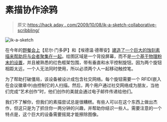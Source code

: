 # 素描协作涂鸦

> 原文:[https://hack aday . com/2009/10/08/ik-a-sketch-collaborative-scribbling/](https://hackaday.com/2009/10/08/ik-a-sketch-collaborative-scribbling/)

![ik-a-sketch](../Images/52089554cb7c4a0c302e2f2b48c5f9f9.png "ik-a-sketch")

在今年的[野餐会上](http://en.wikipedia.org/wiki/Check_digit)【尼尔·门多萨】和【埃德温·德蒂安】[建造了一个巨大的蚀刻素描来帮助将与会者聚集在一起](http://16b.it/portfolio/installation/ik-a-sketch/)。绘图区域是一个背投屏幕，而不是[一个基于物理粉末的设置](http://hackaday.com/2009/05/13/massive-etch-a-sketch-from-tv-screen/)，并且被熟悉的红色框架包围，带有垂直和水平控制旋钮。因为两个旋钮相距太远，一个人无法同时使用，所以必须两个人一起移动触控笔。

为了帮助打破僵局，该设备被设计成包含社交网络。每个旋钮需要一个 RFID(嵌入在会议徽章中)由控制它的人扫描。然后，两个用户通过社交网络成为朋友，当他们完成“艺术创作”时，他们创作的美就会通过电子邮件传递给他们。

我们不了解你，但我们的素描尝试总是很糟糕。有些人可以在这个东西上做出杰作，但这只是为了抓住你一两分钟的兴趣，并帮助你结识一些人。需要注意的一个特点是，这个巨大的设备需要摇晃才能擦除图像。